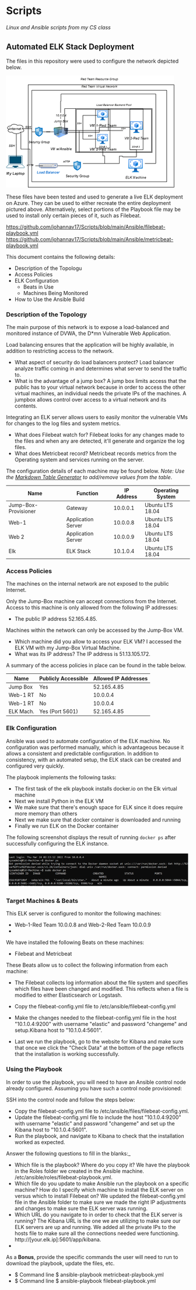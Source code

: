 # Scripts
###### Linux and Ansible scripts from my CS class

## Automated ELK Stack Deployment

The files in this repository were used to configure the network depicted below.

![](Diagrams/Project1.drawio.png)

These files have been tested and used to generate a live ELK deployment on Azure. They can be used to either recreate the entire deployment pictured above. Alternatively, select portions of the Playbook file may be used to install only certain pieces of it, such as Filebeat.

https://github.com/johannav17/Scripts/blob/main/Ansible/filebeat-playbook.yml
https://github.com/johannav17/Scripts/blob/main/Ansible/metricbeat-playbook.yml

This document contains the following details:
- Description of the Topologu
- Access Policies
- ELK Configuration
  - Beats in Use
  - Machines Being Monitored
- How to Use the Ansible Build


### Description of the Topology

The main purpose of this network is to expose a load-balanced and monitored instance of DVWA, the D*mn Vulnerable Web Application.

Load balancing ensures that the application will be highly available, in addition to restricting access to the network.

- What aspect of security do load balancers protect? Load balancer analyze traffic coming in and determines what server to send the traffic to.
- What is the advantage of a jump box? A jump box limits access that the public has to your virtual network because in order to access the other virtual machines, an individual needs the private IPs of the machines. A jumpbox allows control over access to a virtual network and its contents.

Integrating an ELK server allows users to easily monitor the vulnerable VMs for changes to the log files and system metrics.

- What does Filebeat watch for? Filebeat looks for any changes made to the files and when any are detected, it'll generate and organize the log files. 
- What does Metricbeat record?  Metricbeat records metrics from the Operating system and services running on the server.

The configuration details of each machine may be found below.
_Note: Use the [Markdown Table Generator](http://www.tablesgenerator.com/markdown_tables) to add/remove values from the table_.

| Name                 | Function                   | IP Address | Operating System |
|----------------------|----------------------------|------------|------------------|
| Jump-Box-Provisioner | Gateway                    | 10.0.0.1   | Ubuntu LTS 18.04 |
| Web-1                |   Application Server       | 10.0.0.8   | Ubuntu LTS 18.04 |
| Web 2                |   Application Server       | 10.0.0.9   | Ubuntu LTS 18.04 |
| Elk                  | ELK Stack                  | 10.1.0.4   | Ubuntu LTS 18.04 |

### Access Policies

The machines on the internal network are not exposed to the public Internet. 

Only the Jump-Box machine can accept connections from the Internet. Access to this machine is only allowed from the following IP addresses:
- The public IP address 52.165.4.85.

Machines within the network can only be accessed by the Jump-Box VM.

- Which machine did you allow to access your ELK VM? I accessed the ELK VM with my Jump-Box Virtual Machine.
- What was its IP address? The IP address is 51.13.105.172.

A summary of the access policies in place can be found in the table below.

| Name     | Publicly Accessible | Allowed IP Addresses |
|----------|---------------------|----------------------|
| Jump Box | Yes                 | 52.165.4.85          |
| Web-1 RT | No                  | 10.0.0.4             |
| Web-1 RT | No                  | 10.0.0.4             |
| ELK Mach.| Yes (Port 5601)     | 52.165.4.85          |

### Elk Configuration

Ansible was used to automate configuration of the ELK machine. No configuration was performed manually, which is advantageous because it allows a consistent and predictable configuration. In addition to consistency, with an automated setup, the ELK stack can be created and configured very quickly.

The playbook implements the following tasks:
- The first task of the elk playbook installs docker.io on the Elk virtual machine
- Next we install Python in the ELK VM
- We make sure that there's enough space for ELK since it does require more memory than others
- Next we make sure that docker container is downloaded and running
- Finally we run ELK on the Docker container

The following screenshot displays the result of running `docker ps` after successfully configuring the ELK instance.

![](Diagrams/Docker.ps.png)

### Target Machines & Beats
This ELK server is configured to monitor the following machines:
- Web-1-Red Team 10.0.0.8 and Web-2-Red Team 10.0.0.9
- 
We have installed the following Beats on these machines:
- Filebeat and Metricbeat

These Beats allow us to collect the following information from each machine:
- The Filebeat collects log information about the file system and specifies which files have been changed and modified. This reflects when a file is modified to either Elasticsearch or Logstash.

- Copy the filebeat-config.yml file to /etc/ansible/filebeat-config.yml
- Make the changes needed to the filebeat-config.yml file in the host "10.1.0.4:9200" with username "elastic" and password "changeme" and setup.Kibana host to "10.1.0.4:5601".
- Last we run the playbook, go to the website for Kibana and make sure that once we click the "Check Data" at the bottom of the page reflects that the installation is working successfully.

### Using the Playbook
In order to use the playbook, you will need to have an Ansible control node already configured. Assuming you have such a control node provisioned: 

SSH into the control node and follow the steps below:
- Copy the filebeat-config.yml file to /etc/ansible/files/filebeat-config.yml.
- Update the filebeat-config.yml file to include the host "10.1.0.4:9200" with username "elastic" and password "changeme" and set up the Kibana host to "10.1.0.4:5601".
- Run the playbook, and navigate to Kibana to check that the installation worked as expected.

Answer the following questions to fill in the blanks:_
- Which file is the playbook? Where do you copy it? We have the playbook in the Roles folder we created in the Ansible machine. /etc/ansible/roles/filebeat-playbook.yml.
- Which file do you update to make Ansible run the playbook on a specific machine? How do I specify which machine to install the ELK server on versus which to install Filebeat on? We updated the filebeat-config.yml file in the Ansible folder to make sure we made the right IP adjustments and changes to make sure the ELK server was running. 
- Which URL do you navigate to in order to check that the ELK server is running? The Kibana URL is the one we are utilizing to make sure our ELK servers are up and running. We added all the private IPs to the hosts file to make sure all the connections needed were functioning. http://[your.elk.ip]:5601/app/kibana.
- 
As a **Bonus**, provide the specific commands the user will need to run to download the playbook, update the files, etc.
- $ Command line $ ansible-playbook metricbeat-playbook.yml
- $ Command line $ ansible-playbook filebeat-playbook.yml
